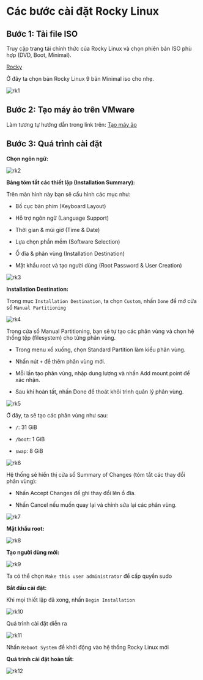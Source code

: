 # Các bước cài đặt Rocky Linux

## Bước 1: Tải file ISO 

Truy cập trang tải chính thức của Rocky Linux và chọn phiên bản ISO phù hợp (DVD, Boot, Minimal).

[Rocky](https://rockylinux.org/vi-VN/download)

Ở đây ta chọn bản Rocky Linux 9 bản Minimal iso cho nhẹ.

![rk1](/../2.VMWare/images/rk1.png)

## Bước 2: Tạo máy ảo trên VMware 

Làm tương tự hướng dẫn trong link trên: [Tạo máy ảo](https://github.com/Quyen-TT/system-intership/blob/main/QuyenNV/2.VMWare/docs/vmware.md)

## Bước 3: Quá trình cài đặt

**Chọn ngôn ngữ:**

![rk2](/../2.VMWare/images/rk2.png)

**Bảng tóm tắt các thiết lập (Installation Summary):**

Trên màn hình này bạn sẽ cấu hình các mục như:

- Bố cục bàn phím (Keyboard Layout)

- Hỗ trợ ngôn ngữ (Language Support)

- Thời gian & múi giờ (Time & Date)

- Lựa chọn phần mềm (Software Selection)

- Ổ đĩa & phân vùng (Installation Destination)

- Mật khẩu root và tạo người dùng (Root Password & User Creation)

![rk3](/../2.VMWare/images/rk3.png)

**Installation Destination:**

Trong mục `Installation Destination`, ta chọn `Custom`, nhấn `Done` để mở cửa sổ `Manual Partitioning`

![rk4](/../2.VMWare/images/rk4.png)

Trong cửa sổ Manual Partitioning, bạn sẽ tự tạo các phân vùng và chọn hệ thống tệp (filesystem) cho từng phân vùng.

- Trong menu xổ xuống, chọn Standard Partition làm kiểu phân vùng.

- Nhấn nút `+` để thêm phân vùng mới.

- Mỗi lần tạo phân vùng, nhập dung lượng và nhấn Add mount point để xác nhận.

- Sau khi hoàn tất, nhấn Done để thoát khỏi trình quản lý phân vùng.

![rk5](/../2.VMWare/images/rk5.png)

Ở đây, ta sẽ tạo các phân vùng như sau:

- `/`: 31 GiB

- `/boot`: 1 GiB

- `swap`: 8 GiB

![rk6](/../2.VMWare/images/rk6.png)

Hệ thống sẽ hiển thị cửa sổ Summary of Changes (tóm tắt các thay đổi phân vùng):

- Nhấn Accept Changes để ghi thay đổi lên ổ đĩa.

- Nhấn Cancel nếu muốn quay lại và chỉnh sửa lại các phân vùng.

![rk7](/../2.VMWare/images/rk7.png)

**Mật khẩu root:**  

![rk8](/../2.VMWare/images/rk8.png)

**Tạo người dùng mới:**

![rk9](/../2.VMWare/images/rk9.png)

Ta có thể chọn `Make this user administrator` để cấp quyền sudo

**Bắt đầu cài đặt:**

Khi mọi thiết lập đã xong, nhấn `Begin Installation`

![rk10](/../2.VMWare/images/rk10.png)

Quá trình cài đặt diễn ra

![rk11](/../2.VMWare/images/rk11.png)

Nhấn `Reboot System` để khởi động vào hệ thống Rocky Linux mới

**Quá trình cài đặt hoàn tất:**

![rk12](/../2.VMWare/images/rk12.png)